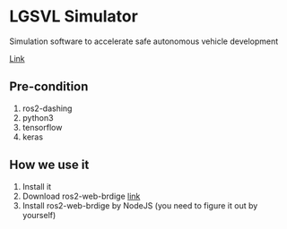 # LGSVL Simulator
Simulation software to accelerate safe autonomous vehicle development


[Link](https://github.com/lgsvl/simulator)

## Pre-condition
  1. ros2-dashing
  2. python3
  3. tensorflow
  4. keras 
 
## How we use it
  1. Install it 
  2. Download ros2-web-brdige [link](https://github.com/RobotWebTools/ros2-web-bridge)
  3. Install ros2-web-brdige by NodeJS (you need to figure it out by yourself)
  
  
